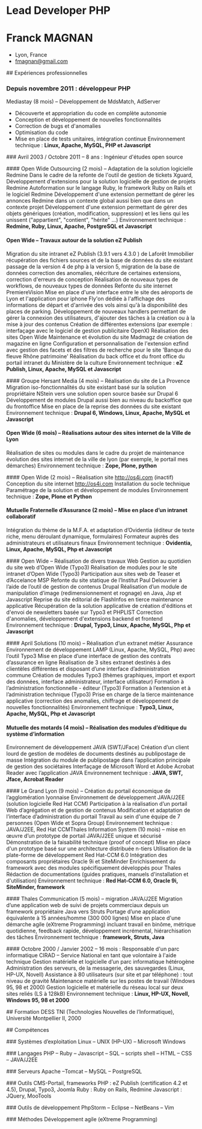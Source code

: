 Lead Developer PHP
==================
# Franck MAGNAN
* Lyon, France
* fmagnan@gmail.com

## Expériences professionnelles

### Depuis novembre 2011 : développeur PHP
Mediastay (8 mois) – Développement de MdsMatch, AdServer

* Découverte et appropriation du code en complète autonomie
* Conception et développement de nouvelles fonctionnalités
* Correction de bugs et d'anomalies
* Optimisation du code
* Mise en place de tests unitaires, intégration continue
Environnement technique : **Linux, Apache, MySQL, PHP et Javascript**

### Avril 2003 / Octobre 2011 – 8 ans : Ingénieur d'études open source

#### Open Wide Outsourcing (2 mois) – Adaptation de la solution logicielle Redmine
Dans le cadre de la refonte de l'outil de gestion de tickets Xguard,
Développement d'extensions pour la solution logicielle de gestion de projets Redmine
Autoformation sur le langage Ruby, le framework Ruby on Rails et le logiciel Redmine
Développement d'une extension permettant de gérer les annonces Redmine dans un contexte global
aussi bien que dans un contexte projet
Développement d'une extension permettant de gérer des objets génériques (création, modification,
suppression) et les liens qui les unissent ("appartient", "contient", "hérite" ...)
Environnement technique : **Redmine, Ruby, Linux, Apache, PostgreSQL et Javascript**

#### Open Wide – Travaux autour de la solution eZ Publish
Migration du site intranet eZ Publish (3.9.1 vers 4.3.0 ) de Laforêt Immobilier
récupération des fichiers sources et de la base de données du site existant
passage de la version 4 de php à la version 5, migration de la base de données
correction des anomalies, réécriture de certaines extensions, correction d'erreurs de conception
Réalisation de nouveaux types de workflows, de nouveaux types de données
Refonte du site internet PremiereVision
Mise en place d'une interface entre le site des aéroports de Lyon et l'application pour iphone Fly'on
dédiée à l'affichage des informations de départ et d'arrivée des vols ainsi qu'à la disponibilité des places
de parking.
Développement de nouveaux handlers permettant de gérer la connexion des utilisateurs, d'ajouter des
tâches à la création ou à la mise à jour des contenus
Création de différentes extensions (par exemple : interfaçage avec le logiciel de gestion publicitaire
OpenX)
Réalisation des sites Open Wide
Maintenance et évolution du site Madmagz de création de magazine en ligne
Configuration et personnalisation de l'extension ezfind avec gestion des facets et des filtres de recherche
pour le site 'Banque du fleuve Rhône patrimoine'
Réalisation du back office et du front office du portail intranet du Ministère de la culture
Environnement technique : **eZ Publish, Linux, Apache, MySQL et Javascript**

#### Groupe Hersant Media (4 mois) – Réalisation du site de La Provence
Migration iso-fonctionnalités du site existant basé sur la solution propriétaire NStein vers une solution
open source basée sur Drupal 6
Développement de modules Drupal aussi bien au niveau du backoffice que du frontoffice
Mise en place de la reprise des données du site existant
Environnement technique : **Drupal 6, Windows, Linux, Apache, MySQL et Javascript**

#### Open Wide (6 mois) – Réalisations autour des sites internet de la Ville de Lyon
Réalisation de sites ou modules dans le cadre du projet de maintenance évolution des sites internet de la
ville de lyon (par exemple, le portail mes démarches)
Environnement technique : **Zope, Plone, python**

#### Open Wide (2 mois) – Réalisation site http://os4i.com (inactif)
Conception du site internet http://os4i.com
Installation du socle technique
Paramétrage de la solution et développement de modules
Environnement technique : **Zope, Plone et Python**

#### Mutuelle Fraternelle d’Assurance (2 mois) – Mise en place d’un intranet collaboratif
Intégration du thème de la M.F.A. et adaptation d’Ovidentia (éditeur de texte riche, menu déroulant
dynamique, formulaires)
Formateur auprès des administrateurs et utilisateurs finaux
Environnement technique : **Ovidentia, Linux, Apache, MySQL, Php et Javascript**

#### Open Wide – Réalisation de divers travaux Web
Gestion au quotidien du site web d’Open Wide (Typo3)
Réalisation de modules pour le site intranet d’Open Wide (Typo3)
Participation aux sites web de Teaser et d’Accelance MSP
Refonte du site statique de l’Institut Paul Delouvrier à l’aide de l’outil de gestion de contenus Drupal
Réalisation d’un module de manipulation d’image (redimensionnement et rognage) en Java, Jsp et
Javascript
Reprise du site éditorial de FlashInfos en tierce maintenance applicative
Récupération de la solution applicative de création d'éditions et d'envoi de newsletters basée sur Typo3
et PHPLIST
Correction d'anomalies, développement d'extensions backend et frontend
Environnement technique : **Drupal, Typo3, Linux, Apache, MySQL, Php et Javascript**

#### April Solutions (10 mois) – Réalisation d’un extranet métier Assurance
Environnement de développement LAMP (Linux, Apache, MySQL, Php) avec l’outil Typo3
Mise en place d’une interface de gestion des contrats d’assurance en ligne
Réalisation de 3 sites extranet destinés à des clientèles différentes et disposant d’une interface
d’administration commune
Création de modules Typo3 (thèmes graphiques, import et export des données, interface administrateur,
interface utilisateur)
Formation à l’administration fonctionnelle - éditeur (Typo3)
Formation à l’extension et à l’administration technique (Typo3)
Prise en charge de la tierce maintenance applicative (correction des anomalies, chiffrage et
développement de nouvelles fonctionnalités)
Environnement technique : **Typo3, Linux, Apache, MySQL, Php et Javascript**

#### Mutuelle des motards (4 mois) – Réalisation des modules d’éditique du système d’information
Environnement de développement JAVA (SWT/JFace)
Création d’un client lourd de gestion de modèles de documents destinés au publipostage de masse
Intégration du module de publipostage dans l’application principale de gestion des sociétaires
Interfaçage de Microsoft Word et Adobe Acrobat Reader avec l’application JAVA
Environnement technique : **JAVA, SWT, Jface, Acrobat Reader**

#### Le Grand Lyon (9 mois) – Création du portail économique de l’agglomération lyonnaise
Environnement de développement JAVA/J2EE (solution logicielle Red Hat CCM)
Participation à la réalisation d’un portail Web d’agrégation et de gestion de contenus
Modification et adaptation de l’interface d’administration du portail
Travail au sein d'une équipe de 7 personnes (Open Wide et Sopra Group)
Environnement technique : JAVA/J2EE, Red Hat CCMThales Information System (10 mois) – mise en œuvre d’un prototype de portail JAVA/J2EE unique et
sécurisé
Démonstration de la faisabilité technique (proof of concept)
Mise en place d'un prototype basé sur une architecture distribuée n-tiers
Utilisation de la plate-forme de développement Red Hat-CCM 6.0
Intégration des composants propriétaires Oracle 9i et SiteMinder
Enrichissement du framework avec des modules spécifiquement développés pour Thales
Rédaction de documentations (guides pratiques, manuels d'installation et d'utilisation)
Environnement technique : **Red Hat-CCM 6.0, Oracle 9i, SiteMinder, framework**

#### Thales Communication (5 mois) – migration JAVA/J2EE
Migration d’une application web de suivi de projets commerciaux depuis un framework propriétaire
Java vers Struts
Portage d’une application équivalente à 15 années/homme (300 000 lignes)
Mise en place d'une démarche agile (eXtreme Programming) incluant travail en binôme, métrique
quotidienne, feedback rapide, développement incrémental, hiérarchisation des tâches
Environnement technique : **framework, Struts, Java**

#### Octobre 2000 / Janvier 2002 – 16 mois : Responsable d'un parc informatique
CIRAD – Service National en tant que volontaire à l'aide technique
Gestion matérielle et logicielle d’un parc informatique hétérogène
Administration des serveurs, de la messagerie, des sauvegardes (Linux, HP-UX, Novell)
Assistance à 80 utilisateurs (sur site et par téléphone) : tout niveau de gravité
Maintenance matérielle sur les postes de travail (Windows 95, 98 et 2000)
Gestion logicielle et matérielle du réseau local sur deux sites reliés (LS à 128kB)
Environnement technique : **Linux, HP-UX, Novell, Windows 95, 98 et 2000**

## Formation
DESS TNI (Technologies Nouvelles de l’Informatique), Université Montpellier II, 2000

## Compétences

### Systèmes d’exploitation
Linux – UNIX (HP-UX) – Microsoft Windows

### Langages
PHP – Ruby – Javascript – SQL – scripts shell – HTML – CSS – JAVA/J2EE

### Serveurs
Apache –Tomcat – MySQL – PostgreSQL

### Outils CMS-Portail, frameworks
PHP : eZ Publish (certification 4.2 et 4.5), Drupal, Typo3, Joomla
Ruby : Ruby on Rails, Redmine
Javascript : JQuery, MooTools

### Outils de développement
PhpStorm – Eclipse – NetBeans – Vim

### Méthodes
Développement agile (eXtreme Programming)